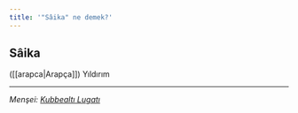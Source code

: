 ```yaml
---
title: '"Sâika" ne demek?'
---
```


## Sâika
([[arapca|Arapça]]) Yıldırım

---
*Menşei: [Kubbealtı Lugatı](https://www.lugatim.com/s/Sâika)*